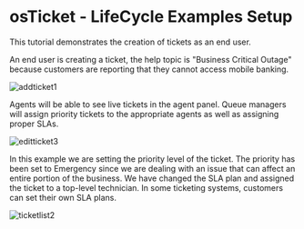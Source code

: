 # osTicket - LifeCycle Examples Setup

This tutorial demonstrates the creation of tickets as an end user.

An end user is creating a ticket, the help topic is "Business Critical Outage" because customers are reporting that they cannot access mobile banking.

![addticket1](https://github.com/user-attachments/assets/79f0f6a0-88eb-42b6-8e09-3c412d65d3eb)


Agents will be able to see live tickets in the agent panel. Queue managers will assign priority tickets to the appropriate agents as well as assigning proper SLAs.

![editticket3](https://github.com/user-attachments/assets/4b2789a8-6565-48e7-8b63-cdf8ae0061fe)


In this example we are setting the priority level of the ticket. The priority has been set to Emergency since we are dealing with an issue that can affect an entire portion of the business. We have changed the SLA plan and assigned the ticket to a top-level technician. In some ticketing systems, customers can set their own SLA plans.

![ticketlist2](https://github.com/user-attachments/assets/a536c20d-c3cf-4e20-b222-649bb806da71)
